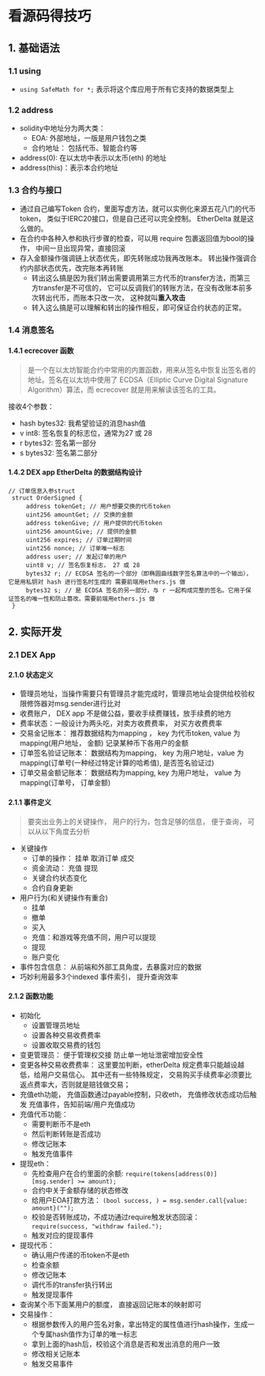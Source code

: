 # 看源码得技巧

## 1. 基础语法

### 1.1 using
* `using SafeMath for *;` 表示将这个库应用于所有它支持的数据类型上

### 1.2 address
* solidity中地址分为两大类：
  * EOA: 外部地址，一版是用户钱包之类
  * 合约地址： 包括代币、智能合约等
* address(0): 在以太坊中表示以太币(eth) 的地址
* address(this)：表示本合约地址

### 1.3 合约与接口
* 通过自己编写Token 合约，里面写虚方法，就可以实例化来源五花八门的代币token， 类似于IERC20接口，但是自己还可以完全控制。 EtherDelta 就是这么做的。
* 在合约中各种入参和执行步骤的检查，可以用 require 包裹返回值为bool的操作， 中间一旦出现异常，直接回滚
* 存入金额操作强调链上状态优先，即先转账成功我再改账本。 转出操作强调合约内部状态优先，改完账本再转账
  * 转出这么搞是因为我们转出需要调用第三方代币的transfer方法，而第三方transfer是不可信的， 它可以反调我们的转账方法，在没有改账本前多次转出代币，而账本只改一次， 这种就叫**重入攻击**
  * 转入这么搞是可以理解和转出的操作相反，即可保证合约状态的正常。

### 1.4 消息签名
#### 1.4.1 ecrecover 函数
>是一个在以太坊智能合约中常用的内置函数，用来从签名中恢复出签名者的地址。签名在以太坊中使用了 ECDSA（Elliptic Curve Digital Signature Algorithm）算法，而 ecrecover 就是用来解读该签名的工具。

接收4个参数：
* hash bytes32: 我希望验证的消息hash值
* v int8: 签名恢复的标志位，通常为27 或 28
* r bytes32: 签名第一部分
* s bytes32: 签名第二部分

#### 1.4.2 DEX app EtherDelta 的数据结构设计
```solidity
// 订单信息入参struct
 struct OrderSigned {
     address tokenGet; // 用户想要交换的代币token
     uint256 amountGet; // 交换的金额
     address tokenGive; // 用户提供的代币token
     uint256 amountGive; // 提供的金额
     uint256 expires; // 订单过期时间
     uint256 nonce; // 订单唯一标志
     address user; // 发起订单的用户
     uint8 v; // 签名恢复标志， 27 或 28
     bytes32 r; // ECDSA 签名的一个部分（即椭圆曲线数字签名算法中的一个输出），它是用私钥对 hash 进行签名时生成的 需要前端用ethers.js 做
     bytes32 s; // 是 ECDSA 签名的另一部分，与 r 一起构成完整的签名。它用于保证签名的唯一性和防止篡改。需要前端用ethers.js 做
 }
```






## 2. 实际开发

### 2.1 DEX App

#### 2.1.0 状态定义
* 管理员地址，当操作需要只有管理员才能完成时，管理员地址会提供给校验权限修饰器对msg.sender进行比对
* 收费账户， DEX app 不是做公益，要收手续费赚钱，放手续费的地方
* 费率状态：一般设计为两头吃，对卖方收费费率， 对买方收费费率
* 交易金记账本： 推荐数据结构为mapping ， key 为代币token,  value 为  mapping(用户地址， 金额)  记录某种币下各用户的金额
* 订单签名验证记账本： 数据结构为mapping， key 为用户地址，value 为 mapping(订单号(一种经过特定计算的哈希值), 是否签名验证过)
* 订单交易金额记账本： 数据结构为mapping, key 为用户地址， value 为 mapping(订单号， 订单金额)

#### 2.1.1 事件定义
> 要突出业务上的关键操作， 用户的行为，包含足够的信息， 便于查询， 可以从以下角度去分析
* 关键操作
  * 订单的操作： 挂单 取消订单 成交
  * 资金流动： 充值 提现
  * 关键合约状态变化
  * 合约自身更新
* 用户行为(和关键操作有重合)
  * 挂单
  * 撤单
  * 买入
  * 充值：和游戏等充值不同，用户可以提现
  * 提现
  * 账户变化
* 事件包含信息： 从前端和外部工具角度，去暴露对应的数据
* 巧妙利用最多3个indexed 事件索引， 提升查询效率

#### 2.1.2 函数功能
* 初始化
  * 设置管理员地址
  * 设置各种交易收费费率
  * 设置收取交易费的钱包
* 变更管理员： 便于管理权交接 防止单一地址泄密增加安全性
* 变更各种交易收费费率： 这里要加判断，etherDelta 规定费率只能越设越低，给用户交易信心。 其中还有一些特殊规定， 交易购买手续费率必须要比返点费率大，否则就是赔钱做交易；
* 充值eth功能， 充值函数通过payable控制，只收eth， 充值修改状态成功后触发 充值事件，告知前端/用户充值成功
* 充值代币功能：
  * 需要判断币不是eth
  * 然后判断转账是否成功
  * 修改记账本
  * 触发充值事件
* 提现eth：
  * 先检查用户在合约里面的余额: `require(tokens[address(0)][msg.sender] >= amount);`
  * 合约中关于金额存储的状态修改
  * 给用户EOA打款方法： `(bool success, ) = msg.sender.call{value: amount}("");`
  * 校验是否转账成功，不成功通过require触发状态回滚： `require(success, "withdraw failed.");`
  * 触发对应的提现事件
* 提现代币：
  * 确认用户传递的币token不是eth
  * 检查余额
  * 修改记账本
  * 调代币的transfer执行转出
  * 触发提现事件
* 查询某个币下面某用户的额度， 直接返回记账本的映射即可
* 交易操作：
  * 根据参数传入的用户签名对象，拿出特定的属性值进行hash操作，生成一个专属hash值作为订单的唯一标志
  * 拿到上面的hash后，校验这个消息是否和发出消息的用户一致
  * 修改相关记账本
  * 触发交易事件
